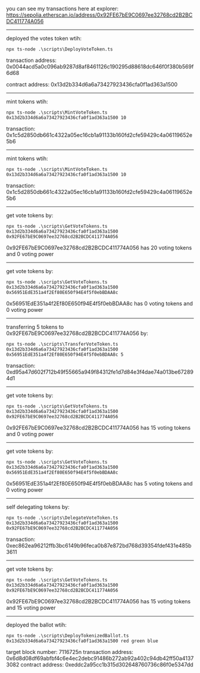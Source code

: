 you can see my transactions here at explorer:
https://sepolia.etherscan.io/address/0x92FE67bE9C0697ee32768cd2B2BCDC411774A056

---

deployed the votes token wtih:
```shell
npx ts-node .\scripts\DeployVoteToken.ts 
```
transaction address:  0x0044acd5a0c096ab9287d8af8461126c190295d88618dc646f0f380b569f6d68

contract address:  0x13d2b334d6a6a73427923436cfa0f1ad363a1500

---

mint tokens wtih:
```shell
npx ts-node .\scripts\MintVoteToken.ts 0x13d2b334d6a6a73427923436cfa0f1ad363a1500 10
```
transaction:  0x1c5d2850db661c4322a05ec16cb1a91133b160fd2cfe59429c4a06119652e5b6


---

mint tokens wtih:
```shell
npx ts-node .\scripts\MintVoteToken.ts 0x13d2b334d6a6a73427923436cfa0f1ad363a1500 10
```
transaction:  0x1c5d2850db661c4322a05ec16cb1a91133b160fd2cfe59429c4a06119652e5b6


---

get vote tokens by:
```shell
npx ts-node .\scripts\GetVoteTokens.ts 0x13d2b334d6a6a73427923436cfa0f1ad363a1500 0x92FE67bE9C0697ee32768cd2B2BCDC411774A056
```
0x92FE67bE9C0697ee32768cd2B2BCDC411774A056 has 20 voting tokens and 0 voting power

---

get vote tokens by:
```shell
npx ts-node .\scripts\GetVoteTokens.ts 0x13d2b334d6a6a73427923436cfa0f1ad363a1500 0x56951EdE351a4f2Ef80E650f94E4f5f0ebBDAA8c
```
0x56951EdE351a4f2Ef80E650f94E4f5f0ebBDAA8c has 0 voting tokens and 0 voting power

---


transferring 5 tokens to 0x92FE67bE9C0697ee32768cd2B2BCDC411774A056 by:
```shell
npx ts-node .\scripts\TransferVoteToken.ts 0x13d2b334d6a6a73427923436cfa0f1ad363a1500 0x56951EdE351a4f2Ef80E650f94E4f5f0ebBDAA8c 5
```
transaction: 0xd95a47d602f712b49f55665a949f84312fe1d7d84e3f4dae74a013be672894d1


---

get vote tokens by:
```shell
npx ts-node .\scripts\GetVoteTokens.ts 0x13d2b334d6a6a73427923436cfa0f1ad363a1500 0x92FE67bE9C0697ee32768cd2B2BCDC411774A056
```
0x92FE67bE9C0697ee32768cd2B2BCDC411774A056 has 15 voting tokens and 0 voting power

---

get vote tokens by:
```shell
npx ts-node .\scripts\GetVoteTokens.ts 0x13d2b334d6a6a73427923436cfa0f1ad363a1500 0x56951EdE351a4f2Ef80E650f94E4f5f0ebBDAA8c
```
0x56951EdE351a4f2Ef80E650f94E4f5f0ebBDAA8c has 5 voting tokens and 0 voting power

---


self delegating tokens by:
```shell
npx ts-node .\scripts\DelegateVoteToken.ts 0x13d2b334d6a6a73427923436cfa0f1ad363a1500 0x92FE67bE9C0697ee32768cd2B2BCDC411774A056
```
transaction:  0xec862ea96212ffb3bc6149b96feca0b87e872bd768d39354fdef431e485b3611

---

get vote tokens by:
```shell
npx ts-node .\scripts\GetVoteTokens.ts 0x13d2b334d6a6a73427923436cfa0f1ad363a1500 0x92FE67bE9C0697ee32768cd2B2BCDC411774A056
```
0x92FE67bE9C0697ee32768cd2B2BCDC411774A056 has 15 voting tokens and 15 voting power

---

deployed the ballot wtih:
```shell
npx ts-node .\scripts\DeployTokenizedBallot.ts 0x13d2b334d6a6a73427923436cfa0f1ad363a1500 red green blue
```
target block number:  7116725n
transaction address:  0x6d8d08df69abfbf4c6e4ec2debc91486b272ab92a402c94db42ff50a41373082
contract address:  0xeddc2a95cc1b315d302648760736c86f0e5347dd





